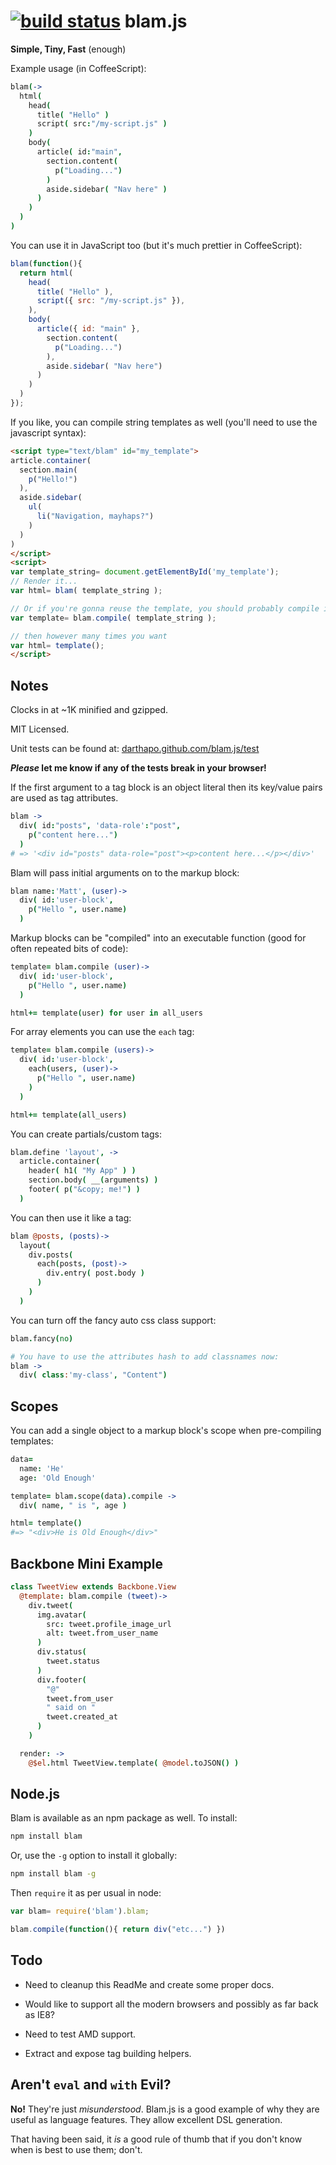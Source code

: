 [![build status](https://secure.travis-ci.org/darthapo/blam.js.png)](http://travis-ci.org/darthapo/blam.js)
blam.js
=======

**Simple, Tiny, Fast** (enough)

Example usage (in CoffeeScript):

```coffeescript
blam(->
  html(
    head(
      title( "Hello" )
      script( src:"/my-script.js" )
    )
    body(
      article( id:"main",
        section.content(
          p("Loading...")
        )
        aside.sidebar( "Nav here" )
      )
    )
  )
)
```

You can use it in JavaScript too (but it's much prettier in CoffeeScript):

```javascript
blam(function(){
  return html(
    head(
      title( "Hello" ), 
      script({ src: "/my-script.js" }),
    ), 
    body(
      article({ id: "main" }, 
        section.content(
          p("Loading...")
        ), 
        aside.sidebar( "Nav here")
      )
    )
  )
});
```
If you like, you can compile string templates as well (you'll need to use the javascript syntax):

```html
<script type="text/blam" id="my_template">
article.container(
  section.main(
    p("Hello!")
  ),
  aside.sidebar(
    ul(
      li("Navigation, mayhaps?")
    )
  )
)
</script>
<script>
var template_string= document.getElementById('my_template');
// Render it...
var html= blam( template_string );

// Or if you're gonna reuse the template, you should probably compile it:
var template= blam.compile( template_string );

// then however many times you want
var html= template();
</script>
```

## Notes

Clocks in at ~1K minified and gzipped.

MIT Licensed.

Unit tests can be found at: [darthapo.github.com/blam.js/test](http://darthapo.github.com/blam.js/test)

***Please* let me know if any of the tests break in your browser!**


If the first argument to a tag block is an object literal then its key/value pairs are used as tag attributes.

```coffeescript
blam ->
  div( id:"posts", 'data-role':"post",
    p("content here...")
  )
# => '<div id="posts" data-role="post"><p>content here...</p></div>'
```

Blam will pass initial arguments on to the markup block:

```coffeescript
blam name:'Matt', (user)->
  div( id:'user-block',
    p("Hello ", user.name)
  )
```

Markup blocks can be "compiled" into an executable function (good for often repeated bits of code):

```coffeescript
template= blam.compile (user)->
  div( id:'user-block',
    p("Hello ", user.name)
  )

html+= template(user) for user in all_users
```

For array elements you can use the `each` tag:

```coffeescript
template= blam.compile (users)->
  div( id:'user-block',
    each(users, (user)->
      p("Hello ", user.name)
    )
  )

html+= template(all_users)
```

You can create partials/custom tags:

```coffeescript
blam.define 'layout', ->
  article.container(
    header( h1( "My App" ) )
    section.body( __(arguments) )
    footer( p("&copy; me!") )
  )
```

You can then use it like a tag:

```coffeescript
blam @posts, (posts)->
  layout(
    div.posts(
      each(posts, (post)->
        div.entry( post.body )
      )
    )
  )
```

You can turn off the fancy auto css class support:

```coffeescript
blam.fancy(no)

# You have to use the attributes hash to add classnames now:
blam ->
  div( class:'my-class', "Content")
```

## Scopes

You can add a single object to a markup block's scope when pre-compiling templates:

```coffeescript
data=
  name: 'He'
  age: 'Old Enough'

template= blam.scope(data).compile ->
  div( name, " is ", age )

html= template()
#=> "<div>He is Old Enough</div>"
```

## Backbone Mini Example

```coffeescript
class TweetView extends Backbone.View
  @template: blam.compile (tweet)->
    div.tweet(
      img.avatar( 
        src: tweet.profile_image_url
        alt: tweet.from_user_name
      )
      div.status(
        tweet.status
      )
      div.footer(
        "@"
        tweet.from_user
        " said on "
        tweet.created_at
      )
    )

  render: ->
    @$el.html TweetView.template( @model.toJSON() )
```


## Node.js

Blam is available as an npm package as well. To install:

```bash
npm install blam
```

Or, use the `-g` option to install it globally:

```bash
npm install blam -g
```

Then `require` it as per usual in node:

```javascript
var blam= require('blam').blam;

blam.compile(function(){ return div("etc...") })
```


## Todo

- Need to cleanup this ReadMe and create some proper docs.

- Would like to support all the modern browsers and possibly as far back as IE8?

- Need to test AMD support.

- Extract and expose tag building helpers.


## Aren't `eval` and `with` Evil?

**No!** They're just *misunderstood*. Blam.js is a good example of why they are useful as language features. They allow excellent DSL generation.

That having been said, it *is* a good rule of thumb that if you don't know when is best to use them; don't.
